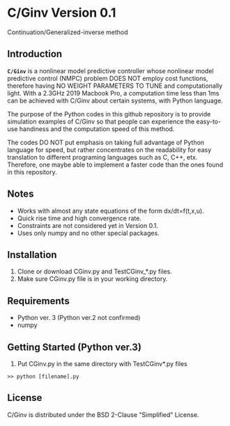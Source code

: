 # C/Ginv Version 0.1
Continuation/Generalized-inverse method

## Introduction

**`C/Ginv`** is a nonlinear model predictive controller whose nonlinear model predictive control (NMPC) problem DOES NOT employ cost functions, therefore having NO WEIGHT PARAMETERS TO TUNE and computationally light. With a 2.3GHz 2019 Macbook Pro, a computation time less than 1ms can be achieved with C/Ginv about certain systems, with Python language.

The purpose of the Python codes in this github repository is to provide simulation examples of C/Ginv so that people can experience the easy-to-use handiness and the computation speed of this method.


The codes DO NOT put emphasis on taking full advantage of Python language for speed, but rather concentrates on the readability for easy translation to different programing languages such as C, C++, etx. Therefore, one maybe able to implement a faster code than the ones found in this repository.

## Notes 
* Works with almost any state equations of the form dx/dt=f(t,x,u).
* Quick rise time and high convergence rate.
* Constraints are not considered yet in Version 0.1.
* Uses only numpy and no other special packages.


## Installation

1. Clone or download CGinv.py and TestCGinv_*.py files.
2. Make sure CGinv.py file is in your working directory.

 
## Requirements

* Python ver. 3 (Python ver.2 not confirmed)
* numpy

## Getting Started (Python ver.3)

1. Put CGinv.py in the same directory with TestCGinv*.py files
``` Shell or Command line
>> python [filename].py
```




## License

C/Ginv is distributed under the BSD 2-Clause "Simplified" License.
